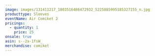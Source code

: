 ```yaml
---
image: images/131411217_1803516486472932_5225885995185327155_n.jpg
producttype: Sleeves
eventName: Air Comiket 2
pricings:
  - quantity: 1
    price: 25
onsale: true
asin: s--2a-1fsW_
merchandise: comiket
---
```

